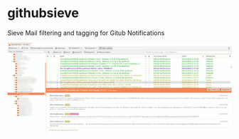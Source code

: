 # githubsieve
Sieve Mail filtering and tagging for Gitub Notifications

![Example of filtered notifications](githubsievetags.png)
